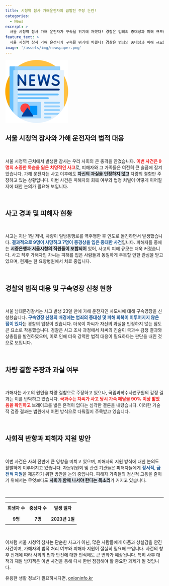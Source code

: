 ```yaml
---
title: 시청역 참사 가해운전자의 급발진 주장 논란!
categories:
  - News
excerpt: >
  서울 시청역 참사 가해 운전자가 구속될 위기에 처했다! 경찰은 범죄의 중대성과 피해 규모를 고려해 구속영장을 신청했고, 그는 여전히 차량 결함을 주장하고 있다. 9명 사망, 7명 부상이라는 치명적인 사고의 진실은 무엇일까?
feature_text: >
  서울 시청역 참사 가해 운전자가 구속될 위기에 처했다! 경찰은 범죄의 중대성과 피해 규모를 고려해 구속영장을 신청했고, 그는 여전히 차량 결함을 주장하고 있다. 9명 사망, 7명 부상이라는 치명적인 사고의 진실은 무엇일까?
image: '/assets/img/newspaper.png'
---
```


<p><img src="/assets/img/newspaper.png" alt="kimp 속보" /></p>

<h2 data-ke-size="size26">서울 시청역 참사와 가해 운전자의 법적 대응</h2>

<p data-ke-size="size16">&nbsp;</p>

<p>서울 시청역 근처에서 발생한 참사는 우리 사회의 큰 충격을 안겼습니다. <b><span style="color: #ee2323;">이번 사건은 9명의 소중한 목숨을 잃은 치명적인 사고</span></b>로, 피해자와 그 가족들은 여전히 큰 슬픔에 잠겨 있습니다. 가해 운전자는 사고 이후에도 <b><span style="background-color: #21538527;">자신의 과실을 인정하지 않고</span></b> 차량의 결함만 주장하고 있는 상황입니다. 이번 사건은 피해자의 회복 여부와 법정 처벌이 어떻게 이어질지에 대한 논의가 필요해 보입니다.</p>

<p data-ke-size="size16">&nbsp;</p>

<h2 data-ke-size="size26">사고 경과 및 피해자 현황</h2>

<p data-ke-size="size16">&nbsp;</p>

<p>사고는 지난 1일 저녁, 차량이 일방통행로를 역주행한 후 인도로 돌진하면서 발생했습니다. <b><span style="color: #1a5490;">결과적으로 9명이 사망하고 7명이 중경상을 입은 중대한 사건</span></b>입니다. 피해자들 중에는 <b><span style="background-color: #21538527;">시중은행과 서울시청의 직원들이 포함되어</span></b> 있어, 사고의 피해 규모는 더욱 커졌습니다. 사고 직후 가해자인 차씨는 피해를 입은 사람들과 동일하게 주목할 만한 관심을 받고 있으며, 현재는 한 요양병원에서 치료 중입니다.</p>

<p data-ke-size="size16">&nbsp;</p>

<h2 data-ke-size="size26">경찰의 법적 대응 및 구속영장 신청 현황</h2>

<p data-ke-size="size16">&nbsp;</p>

<p>서울 남대문경찰서는 사고 발생 23일 만에 가해 운전자인 차모씨에 대해 구속영장을 신청했습니다. <b><span style="color: #1a5490;">구속영장 신청의 배경에는 범죄의 중대성 및 피해 회복이 이루어지지 않은 점이 있다</span></b>는 경찰의 입장이 있습니다. 더욱이 차씨가 자신의 과실을 인정하지 않는 점도 큰 요소로 작용했습니다. 경찰은 사고 조사 과정에서 차씨의 진술이 국과수 감정 결과와 상충됨을 발견하였으며, 이로 인해 더욱 강력한 법적 대응이 필요하다는 판단을 내린 것으로 보입니다.</p>

<p data-ke-size="size16">&nbsp;</p>

<h2 data-ke-size="size26">차량 결함 주장과 과실 여부</h2>

<p data-ke-size="size16">&nbsp;</p>

<p>가해자는 사고의 원인을 차량 결함으로 주장하고 있으나, 국립과학수사연구원의 감정 결과는 이를 반박하고 있습니다. <b><span style="color: #ee2323;">국과수는 차씨가 사고 당시 가속 페달을 90% 이상 밟았음을 확인하고</span></b> 브레이크를 밟은 흔적이 없다는 심각한 결론을 내렸습니다. 이러한 기술적 검증 결과는 법원에서 어떤 방식으로 다뤄질지 주목받고 있습니다.</p>

<p data-ke-size="size16">&nbsp;</p>

<h2 data-ke-size="size26">사회적 반향과 피해자 지원 방안</h2>

<p data-ke-size="size16">&nbsp;</p>

<p>이번 사건은 사회 전반에 큰 영향을 미치고 있으며, 피해자의 지원 방식에 대한 논의도 활발하게 이루어지고 있습니다. 자문위원회 및 관련 기관들은 피해자들에게 <b><span style="color: #1a5490;">정서적, 금전적 지원</span></b>을 제공하기 위한 방안을 논의 중입니다. 피해자 가족들의 정신적 고통을 줄이기 위해서는 무엇보다도 <b><span style="background-color: #21538527;">사회가 함께 나서야 한다는 목소리</span></b>가 커지고 있습니다.</p>

<p data-ke-size="size16">&nbsp;</p>

<hr />

<table style="width: 100%;">
    <tr>
        <td style="text-align: center; height: 30px;"><b>희생자 수</b></td>
        <td style="text-align: center; height: 30px;"><b>중상자 수</b></td>
        <td style="text-align: center; height: 30px;"><b>발생 일자</b></td>
    </tr>
    <tr>
        <td style="text-align: center; height: 30px;"><b>9명</b></td>
        <td style="text-align: center; height: 30px;"><b>7명</b></td>
        <td style="text-align: center; height: 30px;"><b>2023년 1일</b></td>
    </tr>
</table>

<p data-ke-size="size16">&nbsp;</p>

<p>이처럼 서울 시청역 참사는 단순한 사고가 아닌, 많은 사람들에게 아픔과 상실감을 안긴 사건이며, 가해자의 법적 처리 여부와 피해자 지원이 절실히 필요해 보입니다. 사건의 향후 전개에 따라 사회의 법과 안전에 대한 인식에도 큰 변화가 예상됩니다. 특히 사후 대책과 재발 방지책은 이번 사건을 통해 다시 한번 점검해야 할 중요한 과제가 될 것입니다.</p>
유용한 생활 정보가 필요하시다면, <a href="https://onioninfo.kr" rel="dofollow">onioninfo.kr</a>


